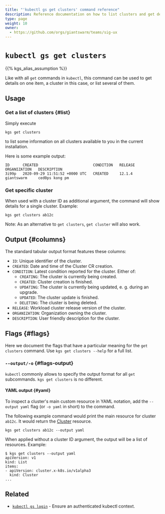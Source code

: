 ```yaml
---
title: "'kubectl gs get clusters' command reference"
description: Reference documentation on how to list clusters and get details for a single cluster using 'kubectl gs'.
type: page
weight: 10
owner:
  - https://github.com/orgs/giantswarm/teams/sig-ux
---
```


# `kubectl gs get clusters`

{{% kgs_alias_assumption %}}

Like with all `get` commands in `kubectl`, this command can be used to get details on one item, a cluster in this case, or list several of them.

## Usage

### Get a list of clusters {#list}

Simply execute

```nohighlight
kgs get clusters
```

to list some information on all clusters available to you in the current installation.

Here is some example output:

```nohighlight
ID      CREATED                         CONDITION   RELEASE   ORGANIZATION   DESCRIPTION
3i99p   2020-09-29 11:51:52 +0000 UTC   CREATED     12.1.4    giantswarm     ced0ps kong pm
```

### Get specific cluster

When used with a cluster ID as additional argument, the command will show details for a single cluster. Example:

```nohighlight
kgs get clusters ab12c
```

Note: As an alternative to `get clusters`, `get cluster` will also work.

## Output {#columns}

The standard tabular output format features these columns:

- `ID`: Unique identifier of the cluster.
- `CREATED`: Date and time of the Cluster CR creation.
- `CONDITION`: Latest condition reported for the cluster. Either of:
    - `CREATING`: The cluster is currently being created.
    - `CREATED`: Cluster creation is finished.
    - `UPDATING`: The cluster is currently being updated, e. g. during an upgrade.
    - `UPDATED`: The cluster update is finished.
    - `DELETING`: The cluster is being deleted.
- `RELEASE`: Workload cluster release version of the cluster.
- `ORGANIZATION`: Organization owning the cluster.
- `DESCRIPTION`: User friendly description for the cluster.

## Flags {#flags}

Here we document the flags that have a particular meaning for the `get clusters` command. Use `kgs get clusters --help` for a full list.

### `--output/-o` {#flags-output}

`kubectl` commonly allows to specify the output format for all `get` subcommands. `kgs get clusters` is no different.

#### YAML output {#yaml}

To inspect a cluster's main custom resource in YAML notation, add the `--output yaml` flag (or `-o yaml` in short) to the command.

The following example command would print the main resource for cluster `ab12c`. It would return the [Cluster](/reference/management-api/clusters.cluster.x-k8s.io/) resource.

```nohighlight
kgs get clusters ab12c --output yaml
```

When applied without a cluster ID argument, the output will be a list of resources. Example:

```nohighlight
$ kgs get clusters --output yaml
apiVersion: v1
kind: List
items:
- apiVersion: cluster.x-k8s.io/v1alpha3
  kind: Cluster
...
```

## Related

- [`kubectl gs login`](/reference/kubectl-gs/login/) - Ensure an authenticated kubectl context.
